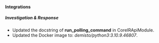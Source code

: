 
#### Integrations
##### Investigation & Response
- Updated the docstring of **run_polling_command** in CoreIRApiModule.
- Updated the Docker image to: *demisto/python3:3.10.9.46807*.
